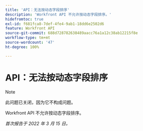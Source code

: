 ```yaml
---
title: 'API：无法按动态字段排序'
description: 'Workfront API 不允许按动态字段排序。'
hidefromtoc: true
exl-id: f681fca8-7def-4fe4-9ab1-18dd6e2502d6
feature: Workfront API
source-git-commit: 688d728782638489aacc76a1a12c38ab12215f8e
workflow-type: tm+mt
source-wordcount: '47'
ht-degree: 100%

---
```


# API：无法按动态字段排序

<!--Requested article: Article exists to let people know they can't do this.-->

>[!NOTE]
>
>此问题已关闭，因为它不构成问题。

Workfront API 不允许按动态字段排序。

_首次报告于 2022 年 3 月 15 日。_
